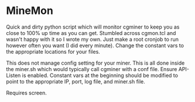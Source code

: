 MineMon
=======

Quick and dirty python script which will monitor cgminer to keep you as close to 100% up time as you can get. Stumbled across cgmon.tcl and wasn't happy with it so I wrote my own. Just make a root cronjob to run however often you want (I did every minute). Change the constant vars to the appropriate locations for your files.

This does not manage config setting for your miner. This is all done inside the miner.sh which would typically call cgminer with a conf file. Ensure API-Listen is enabled. Constant vars at the beginning should be modified to point to the appropriate IP, port, log file, and miner.sh file.

Requires screen.
